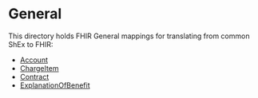 # General 

This directory holds FHIR General mappings for translating from common ShEx to FHIR:
* [Account](https://www.hl7.org/fhir/account.html)
* [ChargeItem](https://www.hl7.org/fhir/chargeitem.html)
* [Contract](https://www.hl7.org/fhir/contract.html)
* [ExplanationOfBenefit](https://www.hl7.org/fhir/explanationofbenefit.html)
